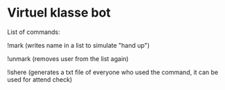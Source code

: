 # Virtuel klasse bot
 
List of commands:

!mark (writes name in a list to simulate "hand up")

!unmark (removes user from the list again)

!ishere (generates a txt file of everyone who used the command, it can be used for attend check)
